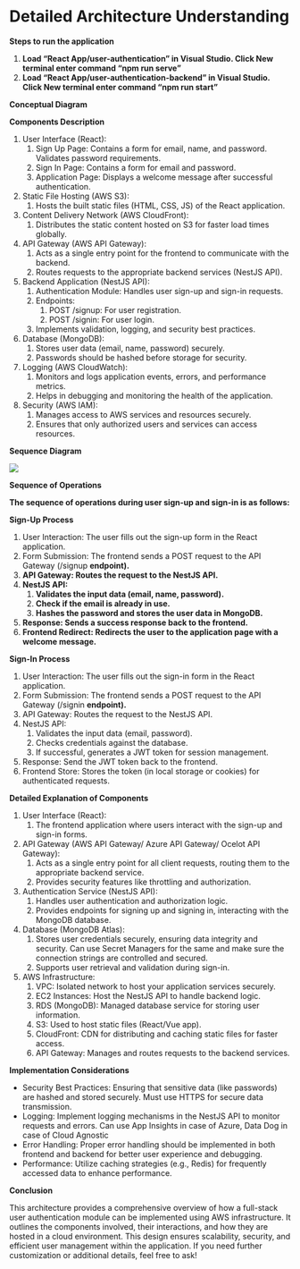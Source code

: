 ﻿
# <a name="_3svk6180pc3h"></a>Detailed Architecture Understanding

**Steps to run the application**

1. **Load “React App/user-authentication” in Visual Studio. Click New terminal enter command “npm run serve”**
1. **Load “React App/user-authentication-backend” in Visual Studio. Click New terminal enter command “npm run start”**

**Conceptual Diagram**



**Components Description**

1. User Interface (React):
   1. Sign Up Page: Contains a form for email, name, and password. Validates password requirements.
   1. Sign In Page: Contains a form for email and password.
   1. Application Page: Displays a welcome message after successful authentication.
1. Static File Hosting (AWS S3):
   1. Hosts the built static files (HTML, CSS, JS) of the React application.
1. Content Delivery Network (AWS CloudFront):
   1. Distributes the static content hosted on S3 for faster load times globally.
1. API Gateway (AWS API Gateway):
   1. Acts as a single entry point for the frontend to communicate with the backend.
   1. Routes requests to the appropriate backend services (NestJS API).
1. Backend Application (NestJS API):
   1. Authentication Module: Handles user sign-up and sign-in requests.
   1. Endpoints:
      1. POST /signup: For user registration.
      1. POST /signin: For user login.
   1. Implements validation, logging, and security best practices.
1. Database (MongoDB):
   1. Stores user data (email, name, password) securely.
   1. Passwords should be hashed before storage for security.
1. Logging (AWS CloudWatch):
   1. Monitors and logs application events, errors, and performance metrics.
   1. Helps in debugging and monitoring the health of the application.
1. Security (AWS IAM):
   1. Manages access to AWS services and resources securely.
   1. Ensures that only authorized users and services can access resources.

**Sequence Diagram**

![](Aspose.Words.089b2cc2-e739-4a3f-a98a-52a266ed3cac.002.png)

**Sequence of Operations**

**The sequence of operations during user sign-up and sign-in is as follows:**

**Sign-Up Process**

1. User Interaction: The user fills out the sign-up form in the React application.
1. Form Submission: The frontend sends a POST request to the API Gateway (/signup **endpoint).**
1. **API Gateway: Routes the request to the NestJS API.**
1. **NestJS API:**
   1. **Validates the input data (email, name, password).**
   1. **Check if the email is already in use.**
   1. **Hashes the password and stores the user data in MongoDB.**
1. **Response: Sends a success response back to the frontend.**
1. **Frontend Redirect: Redirects the user to the application page with a welcome message.**

**Sign-In Process**

1. User Interaction: The user fills out the sign-in form in the React application.
1. Form Submission: The frontend sends a POST request to the API Gateway (/signin **endpoint).**
1. API Gateway: Routes the request to the NestJS API.
1. NestJS API:
   1. Validates the input data (email, password).
   1. Checks credentials against the database.
   1. If successful, generates a JWT token for session management.
1. Response: Send the JWT token back to the frontend.
1. Frontend Store: Stores the token (in local storage or cookies) for authenticated requests.

**Detailed Explanation of Components**

1. User Interface (React):
   1. The frontend application where users interact with the sign-up and sign-in forms.
1. API Gateway (AWS API Gateway/ Azure API Gateway/ Ocelot API Gateway):
   1. Acts as a single entry point for all client requests, routing them to the appropriate backend service.
   1. Provides security features like throttling and authorization.
1. Authentication Service (NestJS API):
   1. Handles user authentication and authorization logic.
   1. Provides endpoints for signing up and signing in, interacting with the MongoDB database.
1. Database (MongoDB Atlas):
   1. Stores user credentials securely, ensuring data integrity and security. Can use Secret Managers for the same and make sure the connection strings are controlled and secured.
   1. Supports user retrieval and validation during sign-in.
1. AWS Infrastructure:
   1. VPC: Isolated network to host your application services securely.
   1. EC2 Instances: Host the NestJS API to handle backend logic.
   1. RDS (MongoDB): Managed database service for storing user information.
   1. S3: Used to host static files (React/Vue app).
   1. CloudFront: CDN for distributing and caching static files for faster access.
   1. API Gateway: Manages and routes requests to the backend services.

**Implementation Considerations**

- Security Best Practices: Ensuring that sensitive data (like passwords) are hashed and stored securely. Must use HTTPS for secure data transmission.
- Logging: Implement logging mechanisms in the NestJS API to monitor requests and errors. Can use App Insights in case of Azure, Data Dog in case of Cloud Agnostic
- Error Handling: Proper error handling should be implemented in both frontend and backend for better user experience and debugging.
- Performance: Utilize caching strategies (e.g., Redis) for frequently accessed data to enhance performance.

**Conclusion**

This architecture provides a comprehensive overview of how a full-stack user authentication module can be implemented using AWS infrastructure. It outlines the components involved, their interactions, and how they are hosted in a cloud environment. This design ensures scalability, security, and efficient user management within the application. If you need further customization or additional details, feel free to ask!
